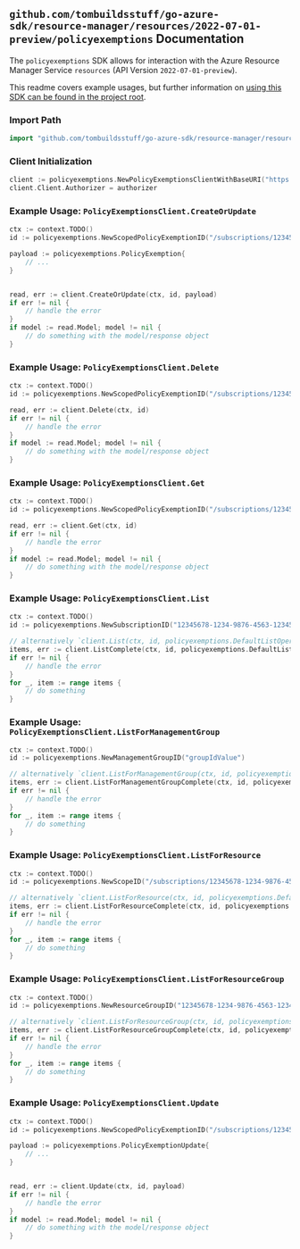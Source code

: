 
## `github.com/tombuildsstuff/go-azure-sdk/resource-manager/resources/2022-07-01-preview/policyexemptions` Documentation

The `policyexemptions` SDK allows for interaction with the Azure Resource Manager Service `resources` (API Version `2022-07-01-preview`).

This readme covers example usages, but further information on [using this SDK can be found in the project root](https://github.com/tombuildsstuff/go-azure-sdk/tree/main/docs).

### Import Path

```go
import "github.com/tombuildsstuff/go-azure-sdk/resource-manager/resources/2022-07-01-preview/policyexemptions"
```


### Client Initialization

```go
client := policyexemptions.NewPolicyExemptionsClientWithBaseURI("https://management.azure.com")
client.Client.Authorizer = authorizer
```


### Example Usage: `PolicyExemptionsClient.CreateOrUpdate`

```go
ctx := context.TODO()
id := policyexemptions.NewScopedPolicyExemptionID("/subscriptions/12345678-1234-9876-4563-123456789012/resourceGroups/some-resource-group", "policyExemptionValue")

payload := policyexemptions.PolicyExemption{
	// ...
}


read, err := client.CreateOrUpdate(ctx, id, payload)
if err != nil {
	// handle the error
}
if model := read.Model; model != nil {
	// do something with the model/response object
}
```


### Example Usage: `PolicyExemptionsClient.Delete`

```go
ctx := context.TODO()
id := policyexemptions.NewScopedPolicyExemptionID("/subscriptions/12345678-1234-9876-4563-123456789012/resourceGroups/some-resource-group", "policyExemptionValue")

read, err := client.Delete(ctx, id)
if err != nil {
	// handle the error
}
if model := read.Model; model != nil {
	// do something with the model/response object
}
```


### Example Usage: `PolicyExemptionsClient.Get`

```go
ctx := context.TODO()
id := policyexemptions.NewScopedPolicyExemptionID("/subscriptions/12345678-1234-9876-4563-123456789012/resourceGroups/some-resource-group", "policyExemptionValue")

read, err := client.Get(ctx, id)
if err != nil {
	// handle the error
}
if model := read.Model; model != nil {
	// do something with the model/response object
}
```


### Example Usage: `PolicyExemptionsClient.List`

```go
ctx := context.TODO()
id := policyexemptions.NewSubscriptionID("12345678-1234-9876-4563-123456789012")

// alternatively `client.List(ctx, id, policyexemptions.DefaultListOperationOptions())` can be used to do batched pagination
items, err := client.ListComplete(ctx, id, policyexemptions.DefaultListOperationOptions())
if err != nil {
	// handle the error
}
for _, item := range items {
	// do something
}
```


### Example Usage: `PolicyExemptionsClient.ListForManagementGroup`

```go
ctx := context.TODO()
id := policyexemptions.NewManagementGroupID("groupIdValue")

// alternatively `client.ListForManagementGroup(ctx, id, policyexemptions.DefaultListForManagementGroupOperationOptions())` can be used to do batched pagination
items, err := client.ListForManagementGroupComplete(ctx, id, policyexemptions.DefaultListForManagementGroupOperationOptions())
if err != nil {
	// handle the error
}
for _, item := range items {
	// do something
}
```


### Example Usage: `PolicyExemptionsClient.ListForResource`

```go
ctx := context.TODO()
id := policyexemptions.NewScopeID("/subscriptions/12345678-1234-9876-4563-123456789012/resourceGroups/some-resource-group")

// alternatively `client.ListForResource(ctx, id, policyexemptions.DefaultListForResourceOperationOptions())` can be used to do batched pagination
items, err := client.ListForResourceComplete(ctx, id, policyexemptions.DefaultListForResourceOperationOptions())
if err != nil {
	// handle the error
}
for _, item := range items {
	// do something
}
```


### Example Usage: `PolicyExemptionsClient.ListForResourceGroup`

```go
ctx := context.TODO()
id := policyexemptions.NewResourceGroupID("12345678-1234-9876-4563-123456789012", "example-resource-group")

// alternatively `client.ListForResourceGroup(ctx, id, policyexemptions.DefaultListForResourceGroupOperationOptions())` can be used to do batched pagination
items, err := client.ListForResourceGroupComplete(ctx, id, policyexemptions.DefaultListForResourceGroupOperationOptions())
if err != nil {
	// handle the error
}
for _, item := range items {
	// do something
}
```


### Example Usage: `PolicyExemptionsClient.Update`

```go
ctx := context.TODO()
id := policyexemptions.NewScopedPolicyExemptionID("/subscriptions/12345678-1234-9876-4563-123456789012/resourceGroups/some-resource-group", "policyExemptionValue")

payload := policyexemptions.PolicyExemptionUpdate{
	// ...
}


read, err := client.Update(ctx, id, payload)
if err != nil {
	// handle the error
}
if model := read.Model; model != nil {
	// do something with the model/response object
}
```
